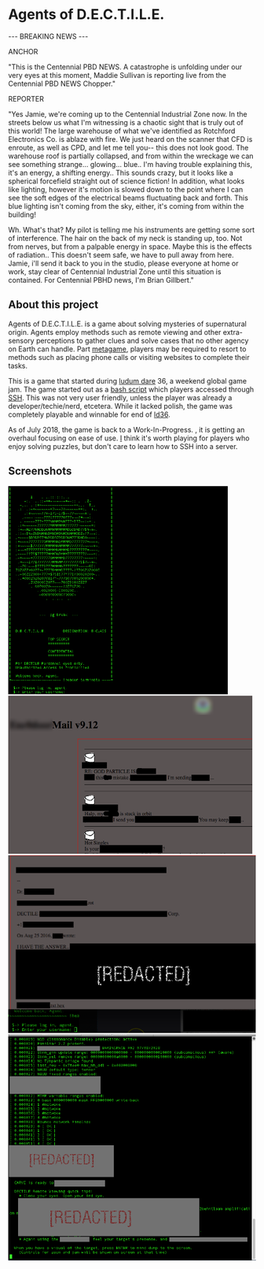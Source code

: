 # Agents of D.E.C.T.I.L.E.

--- BREAKING NEWS ---

ANCHOR

"This is the Centennial PBD NEWS. A catastrophe is unfolding under our very eyes at this moment, Maddie Sullivan is reporting live from the Centennial PBD NEWS Chopper."

REPORTER

"Yes Jamie, we're coming up to the Centennial Industrial Zone now. In the streets below us what I'm witnessing is a chaotic sight that is truly out of this world! The large warehouse of what we've identified as Rotchford Electronics Co. is ablaze with fire. We just heard on the scanner that CFD is enroute, as well as CPD, and let me tell you-- this does not look good. The warehouse roof is partially collapsed, and from within the wreckage we can see something strange... glowing... blue.. I'm having trouble explaining this, it's an energy, a shifting energy.. This sounds crazy, but it looks like a spherical forcefield straight out of science fiction! In addition, what looks like lighting, however it's motion is slowed down to the point where I can see the soft edges of the electrical beams fluctuating back and forth. This blue lighting isn't coming from the sky, either, it's coming from within the building!

Wh. What's that? My pilot is telling me his instruments are getting some sort of interference. The hair on the back of my neck is standing up, too. Not from nerves, but from a palpable energy in space. Maybe this is the effects of radiation.. This doesn't seem safe, we have to pull away from here. Jamie, i'll send it back to you in the studio, please everyone at home or work, stay clear of Centennial Industrial Zone until this situation is contained. For Centennial PBHD news, I'm Brian Gillbert."


## About this project

Agents of D.E.C.T.I.L.E. is a game about solving mysteries of supernatural origin. Agents employ methods such as remote viewing and other extra-sensory perceptions to gather clues and solve cases that no other agency on Earth can handle. Part [metagame](https://en.wikipedia.org/wiki/Metagaming), players may be required to resort to methods such as placing phone calls or visiting websites to complete their tasks.

This is a game that started during [ludum dare](http://ldjam.com/) 36, a weekend global game jam. The game started out as a [bash script](https://en.wikipedia.org/wiki/Bash_(Unix_shell)) which players accessed through [SSH](https://en.wikipedia.org/wiki/Secure_Shell). This was not very user friendly, unless the player was already a developer/techie/nerd, etcetera. While it lacked polish, the game was completely playable and winnable for end of [ld36](http://ludumdare.com/compo/ludum-dare-36/).

As of July 2018, the game is back to a Work-In-Progress. , it is getting an overhaul focusing on ease of use. [I](https://grimtech.net/about) think it's worth playing for players who enjoy solving puzzles, but don't care to learn how to SSH into a server.

## Screenshots

![MOTD](https://raw.githubusercontent.com/insanity54/ld36/master/lib/promo/ss1-4.png)
![Mail Server](https://raw.githubusercontent.com/insanity54/ld36/master/lib/promo/ss2-1.png)
![Mail](https://raw.githubusercontent.com/insanity54/ld36/master/lib/promo/ss3.png)
![Remote Viewing](https://raw.githubusercontent.com/insanity54/ld36/master/lib/promo/SS4.png)
